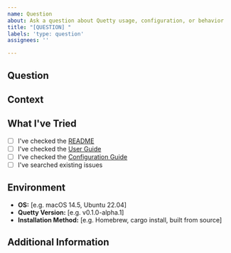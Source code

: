 ```yaml
---
name: Question
about: Ask a question about Quetty usage, configuration, or behavior
title: "[QUESTION] "
labels: 'type: question'
assignees: ''

---
```


<!--
NOTE: For general questions and community discussions, consider using GitHub Discussions instead:
https://github.com/dawidpereira/quetty/discussions

Use this issue template for specific technical questions or clarifications about Quetty's behavior.
-->

## Question
<!-- What would you like to know about Quetty? -->

## Context
<!-- Why do you need this information? What are you trying to accomplish? -->

## What I've Tried
<!-- Have you tried anything already? Checked documentation? -->
- [ ] I've checked the [README](https://github.com/dawidpereira/quetty/blob/main/README.md)
- [ ] I've checked the [User Guide](https://github.com/dawidpereira/quetty/blob/main/docs/USER_GUIDE.md)
- [ ] I've checked the [Configuration Guide](https://github.com/dawidpereira/quetty/blob/main/docs/CONFIGURATION.md)
- [ ] I've searched existing issues

## Environment
<!-- If relevant to your question -->
- **OS:** [e.g. macOS 14.5, Ubuntu 22.04]
- **Quetty Version:** [e.g. v0.1.0-alpha.1]
- **Installation Method:** [e.g. Homebrew, cargo install, built from source]

## Additional Information
<!-- Any other relevant information that might help answer your question -->
